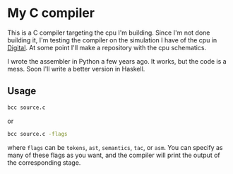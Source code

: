 # My C compiler

This is a C compiler targeting the cpu I'm building.
Since I'm not done building it, I'm testing the compiler on the simulation I have of the cpu in [Digital](https://github.com/hneemann/Digital). 
At some point I'll make a repository with the cpu schematics.

I wrote the assembler in Python a few years ago. It works, but the code is a mess. 
Soon I'll write a better version in Haskell.

## Usage

```bash
bcc source.c
```
or
```bash
bcc source.c -flags
```
where `flags` can be `tokens`, `ast`, `semantics`, `tac`, or `asm`. 
You can specify as many of these flags as you want, and the compiler will print
the output of the corresponding stage. 